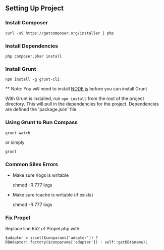 ## Setting Up Project

### Install Composer
	curl -sS https://getcomposer.org/installer | php

### Install Dependencies
	php composer.phar install

### Install Grunt

	npm install -g grunt-cli

** Note: You will need to install [NODE.js](http://nodejs.org/) before you can install Grunt

With Grunt is installed, run `npm install` from the root of the project directory.  This will pull in the dependencies for the project.  Dependencies are defined the 'package.json' file.

### Using Grunt to Run Compass

	grunt watch

or simply

	grunt

### Common Silex Errors
* Make sure /logs is writable

	chmod -R 777 logs

* Make sure /cache is writable (if exists)

	chmod -R 777 logs

### Fix Propel

Replace line 652 of Propel.php with:

	$adapter = isset($conparams['adapter']) ? DBAdapter::factory($conparams['adapter']) : self::getDB($name);
